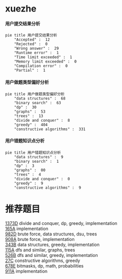 # xuezhe

<!-- tabs:start -->



#### **用户提交结果分析**

```mermaid
pie title 用户提交结果分析
    "Accepted" :  12
    "Rejected" :  0
    "Wrong answer" :  29
    "Runtime error" :  1
    "Time limit exceeded" :  1
    "Memory limit exceeded" :  0
    "Compilation error" :  0
    "Partial" :  1
```

#### **用户做题类型偏好分析**

```mermaid
pie title 用户做题类型偏好分析
    "data structures" :  68
    "binary search" :  63
    "dp" :  30
    "graphs" :  53
    "trees" :  13
    "divide and conquer" :  8
    "greedy" :  404
    "constructive algorithms" :  331
```
#### **用户错题知识点分析**

```mermaid
pie title 用户错题知识点分析
    "data structures" :  9
    "binary search" :  1
    "dp" :  3
    "graphs" :  00
    "trees" :  4
    "divide and conquer" :  0
    "greedy" :  9
    "constructive algorithms" :  9
```



<!-- tabs:end -->
# 推荐题目
[1373D](https://codeforces.com/contest/1373/problem/D)		divide and conquer,
                        dp,
                        greedy,
                        implementation		  
[165A](https://codeforces.com/contest/165/problem/A)		implementation		  
[982D](https://codeforces.com/contest/982/problem/D)		brute force,
                        data structures,
                        dsu,
                        trees		  
[908A](https://codeforces.com/contest/908/problem/A)		brute force,
                        implementation		  
[343B](https://codeforces.com/contest/343/problem/B)		data structures,
                        greedy,
                        implementation		  
[115A](https://codeforces.com/contest/115/problem/A)		dfs and similar,
                        graphs,
                        trees		  
[526B](https://codeforces.com/contest/526/problem/B)		dfs and similar,
                        greedy,
                        implementation		  
[27C](https://codeforces.com/contest/27/problem/C)		constructive algorithms,
                        greedy		  
[678E](https://codeforces.com/contest/678/problem/E)		bitmasks,
                        dp,
                        math,
                        probabilities		  
[911A](https://codeforces.com/contest/911/problem/A)		implementation		  
